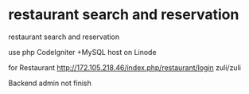# restaurant search and reservation
restaurant search and reservation

use php CodeIgniter +MySQL
host on Linode

for Restaurant
http://172.105.218.46/index.php/restaurant/login
zuli/zuli

Backend admin not finish
